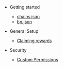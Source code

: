 <!-- docs/_sidebar.md -->

- Getting started
  - [chains.json](chains_json.md)
  - [bp.json](bp_json.md)

- General Setup
  - [Claiming rewards](claim_rewards.md)

- Security
  - [Custom Permissions](custom_permissions.md)
